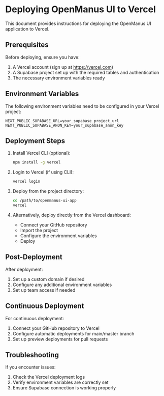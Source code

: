 # Deploying OpenManus UI to Vercel

This document provides instructions for deploying the OpenManus UI application to Vercel.

## Prerequisites

Before deploying, ensure you have:

1. A Vercel account (sign up at https://vercel.com)
2. A Supabase project set up with the required tables and authentication
3. The necessary environment variables ready

## Environment Variables

The following environment variables need to be configured in your Vercel project:

```
NEXT_PUBLIC_SUPABASE_URL=your_supabase_project_url
NEXT_PUBLIC_SUPABASE_ANON_KEY=your_supabase_anon_key
```

## Deployment Steps

1. Install Vercel CLI (optional):
   ```bash
   npm install -g vercel
   ```

2. Login to Vercel (if using CLI):
   ```bash
   vercel login
   ```

3. Deploy from the project directory:
   ```bash
   cd /path/to/openmanus-ui-app
   vercel
   ```

4. Alternatively, deploy directly from the Vercel dashboard:
   - Connect your GitHub repository
   - Import the project
   - Configure the environment variables
   - Deploy

## Post-Deployment

After deployment:

1. Set up a custom domain if desired
2. Configure any additional environment variables
3. Set up team access if needed

## Continuous Deployment

For continuous deployment:

1. Connect your GitHub repository to Vercel
2. Configure automatic deployments for main/master branch
3. Set up preview deployments for pull requests

## Troubleshooting

If you encounter issues:

1. Check the Vercel deployment logs
2. Verify environment variables are correctly set
3. Ensure Supabase connection is working properly
